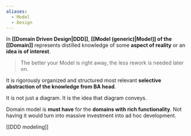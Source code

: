 ```yaml
---
aliases:
  - Model
  - Design
---
```

In **[[Domain Driven Design|DDD]]**, **[[Model (generic)|Model]] of the [[Domain]]** represents distilled knowledge of some **aspect of reality** or an **idea is of interest**.

> The better your Model is right away, the less rework is needed later on.

It is rigorously organized and structured most relevant **selective abstraction of the knowledge from BA head**. 

It is not just a diagram. It is the idea that diagram conveys.

Domain model is **must have** for the **domains with rich functionality**. Not having it would turn into massive investment into ad hoc development.

[[DDD modeling]]
